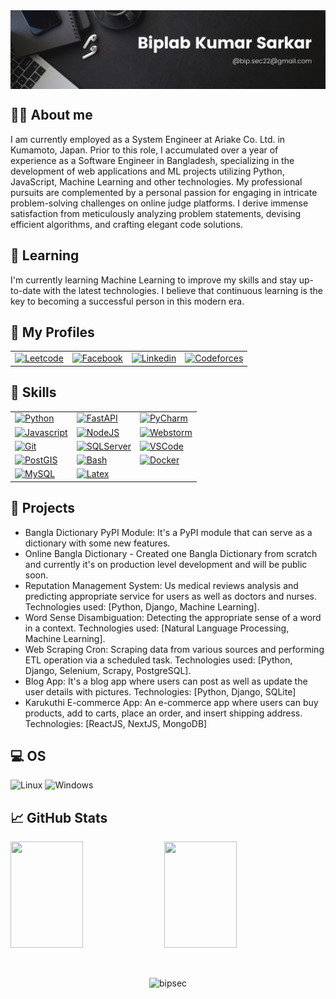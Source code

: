 <img  align="center" src="https://github.com/bipsec/bipsec/blob/main/biplab_banner_1.png" style="max-width: 100%;" data-target="animated-image.originalImage">

## :man_office_worker: About me

I am currently employed as a System Engineer at Ariake Co. Ltd. in Kumamoto, Japan. Prior to this role, I accumulated over a year of experience as a Software Engineer in Bangladesh, specializing in the development of web applications and ML projects utilizing Python, JavaScript, Machine Learning and other technologies. My professional pursuits are complemented by a personal passion for engaging in intricate problem-solving challenges on online judge platforms. I derive immense satisfaction from meticulously analyzing problem statements, devising efficient algorithms, and crafting elegant code solutions.

## 🧠 Learning
I'm currently learning Machine Learning to improve my skills and stay up-to-date with the latest technologies. I believe that continuous learning is the key to becoming a successful person in this modern era.


## :ghost: My Profiles

|  |  |  |   |
| --- | --- | --- | --- |
|[![Leetcode](https://img.shields.io/badge/Leetcode-informational?style=for-the-badge&logo=leetcode&logoColor=007ACC&labelColor=17202A&color=1abc9c)](https://leetcode.com/bipsec/) |[![Facebook](https://img.shields.io/badge/Facebook-informational?style=for-the-badge&logo=facebook&logoColor=007ACC&labelColor=17202A&color=1abc9c)](https://fb.com/bip.sec22/) |[![Linkedin](https://img.shields.io/badge/LinkedIn-informational?style=for-the-badge&logo=linkedin&logoColor=007ACC&labelColor=17202A&color=1abc9c)](https://linkedin.com/in/biplab-kumar-sarkar/) |[![Codeforces](https://img.shields.io/badge/Codeforces-informational?style=for-the-badge&logo=codeforces&logoColor=007ACC&labelColor=17202A&color=1abc9c)](https://codeforces.com/profile/bip22)|


## :fork_and_knife: Skills

|  |  |  |
| --- | --- | --- |
| [![Python](https://img.shields.io/badge/Language-Python-informational?style=for-the-badge&logo=python&labelColor=17202A&color=1abc9c)](https://www.python.org/) | [![FastAPI](https://img.shields.io/badge/Framework-FastAPI-informational?style=for-the-badge&logo=fastapi&labelColor=17202A&color=1abc9c)](https://fastapi.tiangolo.com/) | [![PyCharm](https://img.shields.io/badge/Editor-PyCharm-informational?style=for-the-badge&logo=pycharm&logoColor=007ACC&labelColor=17202A&color=1abc9c)](https://www.jetbrains.com/pycharm/)|
| [![Javascript](https://img.shields.io/badge/Language-Javascript-informational?style=for-the-badge&logo=Javascript&labelColor=17202A&color=1abc9c)](https://developer.mozilla.org/en-US/docs/Web/JavaScript) | [![NodeJS](https://img.shields.io/badge/Framework-NodeJS-informational?style=for-the-badge&logo=nodedotjs&labelColor=17202A&color=1abc9c)](https://nodejs.org/en) | [![Webstorm](https://img.shields.io/badge/Editor-Webstorm-informational?style=for-the-badge&logo=webstorm&logoColor=007ACC&labelColor=17202A&color=1abc9c)](https://www.jetbrains.com/webstorm/) |
| [![Git](https://img.shields.io/badge/Tools-Git-informational?style=for-the-badge&logo=git&labelColor=17202A&color=1abc9c)](https://git-scm.com/) | [![SQLServer](https://img.shields.io/badge/DB-SQL_Server-informational?style=for-the-badge&logo=microsoftsqlserver&labelColor=17202A&color=1abc9c)](https://www.microsoft.com/en-us/sql-server/sql-server-downloads) | [![VSCode](https://img.shields.io/badge/Editor-Visual_Studio_Code-informational?style=for-the-badge&logo=visual-studio-code&logoColor=007ACC&labelColor=17202A&color=1abc9c)](https://code.visualstudio.com/) |
| [![PostGIS](https://img.shields.io/badge/DB-PostGIS-informational?style=for-the-badge&logo=postgresql&labelColor=17202A&color=1abc9c)](https://postgis.net/) | [![Bash](https://img.shields.io/badge/Shell-Bash-informational?style=for-the-badge&logo=GNU-Bash&labelColor=17202A&color=1abc9c)](https://devhints.io/bash) | [![Docker](https://img.shields.io/badge/Tools-Docker-informational?style=for-the-badge&logo=Docker&labelColor=17202A&color=1abc9c)](https://www.docker.com/) |
| [![MySQL](https://img.shields.io/badge/DB-MySQL-informational?style=for-the-badge&logo=mysql&labelColor=17202A&color=1abc9c)](https://www.mysql.com/) | [![Latex](https://img.shields.io/badge/Latex-★★☆-lightgrey?labelColor=008080&logo=LaTeX&style=for-the-badge&logoColor=white)](https://www.latex-project.org/) |


## 🌟 Projects
 - Bangla Dictionary PyPI Module: It's a PyPI module that can serve as a dictionary with some new features.
 - Online Bangla Dictionary - Created one Bangla Dictionary from scratch and currently it's on production level development and will be public soon.
 - Reputation Management System: Us medical reviews analysis and predicting appropriate service for users as well as doctors and nurses. Technologies used: [Python, Django, Machine Learning].
 - Word Sense Disambiguation: Detecting the appropriate sense of a word in a context. Technologies used: [Natural Language Processing, Machine Learning].
 - Web Scraping Cron: Scraping data from various sources and performing ETL operation via a scheduled task. Technologies used: [Python, Django, Selenium, Scrapy, PostgreSQL].
 - Blog App: It's a blog app where users can post as well as update the user details with pictures. Technologies: [Python, Django, SQLite]
 - Karukuthi E-commerce App: An e-commerce app where users can buy products, add to carts, place an order, and insert shipping address. Technologies: [ReactJS, NextJS, MongoDB]


## :computer: OS

![Linux](https://img.shields.io/badge/-Linux-FCC624?logo=Linux&style=for-the-badge&logoColor=black)
![Windows](https://img.shields.io/badge/-Windows-00A4EF?logo=Windows&style=for-the-badge&logoColor=white)


## 📈 GitHub Stats
<div style="display: flex; flex-direction: row;">

  <img width="48%" height="170" src="https://github-readme-stats-sigma-five.vercel.app/api?username=bipsec&show_icons=true&include_all_commits=true&count_private=true&title_color=ffffff&text_color=ffffff&icon_color=3498DB&bg_color=2c3e50" />
  <span>&nbsp;</span>
  <img width="48%" height="170" src="https://streak-stats.demolab.com?user=bipsec&height=170&border_radius=5&date_format=j%20M%5B%20Y%5D" />

</div>
<br>
<br>
<p align="center">
  <img src="https://komarev.com/ghpvc/?username=bipsec&color=1abc9c&label=PROFILE+VIEWS&style=flat" alt="bipsec" />
</p>

